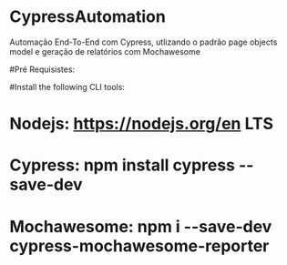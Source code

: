# CypressAutomation
Automação End-To-End com Cypress, utlizando o padrão page objects model e geração de relatórios com Mochawesome

#Pré Requisistes:

#Install the following CLI tools:

# Nodejs: https://nodejs.org/en LTS
# Cypress: npm install cypress --save-dev
# Mochawesome: npm i --save-dev cypress-mochawesome-reporter
